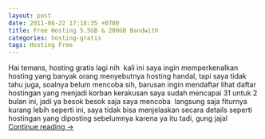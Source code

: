 ```yaml
---
layout: post
date: 2011-06-22 17:18:35 +0700
title: Free Hosting 5.5GB & 200GB Bandwith
categories: hosting-gratis
tags: Hosting Free
---
```

<p>Hai temans, hosting gratis lagi nih <img src="http://static.myciut.tk/myciut/smiles/myciut.tk-smiles-11.gif" alt=""> kali ini saya ingin memperkenalkan hosting yang banyak orang menyebutnya hosting handal, tapi saya tidak tahu juga, soalnya belum mencoba sih, barusan ingin mendaftar lihat daftar hostingan yang menjadi korban kerakusan saya sudah mencapai 31 untuk 2 bulan ini, jadi ya besok besok saja saya mencoba <img src="http://static.myciut.tk/myciut/smiles/myciut.tk-smiles-02.gif" alt=""> langsung saja fiturnya kurang lebih seperti ini, saya tidak bisa menjelaskan secara details seperti hostingan yang diposting sebelumnya karena ya itu tadi, gung jajal <img src="https://s.yimg.com/lq/i/mesg/emoticons7/4.gif" alt=""><br>
<a href="https://ciutirc.blogspot.com/2011/06/hosting-gratis-55gb-diskspace-200gb.html">Continue reading →</a></p>